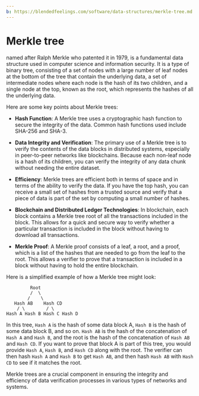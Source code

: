 ```yaml
---
b: https://blendedfeelings.com/software/data-structures/merkle-tree.md
---
```


# Merkle tree 
named after Ralph Merkle who patented it in 1979, is a fundamental data structure used in computer science and information security. It is a type of binary tree, consisting of a set of nodes with a large number of leaf nodes at the bottom of the tree that contain the underlying data, a set of intermediate nodes where each node is the hash of its two children, and a single node at the top, known as the root, which represents the hashes of all the underlying data.

Here are some key points about Merkle trees:

- **Hash Function**: A Merkle tree uses a cryptographic hash function to secure the integrity of the data. Common hash functions used include SHA-256 and SHA-3.

- **Data Integrity and Verification**: The primary use of a Merkle tree is to verify the contents of the data blocks in distributed systems, especially in peer-to-peer networks like blockchains. Because each non-leaf node is a hash of its children, you can verify the integrity of any data chunk without needing the entire dataset.

- **Efficiency**: Merkle trees are efficient both in terms of space and in terms of the ability to verify the data. If you have the top hash, you can receive a small set of hashes from a trusted source and verify that a piece of data is part of the set by computing a small number of hashes.

- **Blockchain and Distributed Ledger Technologies**: In blockchain, each block contains a Merkle tree root of all the transactions included in the block. This allows for a quick and secure way to verify whether a particular transaction is included in the block without having to download all transactions.

- **Merkle Proof**: A Merkle proof consists of a leaf, a root, and a proof, which is a list of the hashes that are needed to go from the leaf to the root. This allows a verifier to prove that a transaction is included in a block without having to hold the entire blockchain.

Here is a simplified example of how a Merkle tree might look:

```
         Root
         /  \
        /    \
   Hash AB    Hash CD
    / \        / \
Hash A Hash B Hash C Hash D
```

In this tree, `Hash A` is the hash of some data block A, `Hash B` is the hash of some data block B, and so on. `Hash AB` is the hash of the concatenation of `Hash A` and `Hash B`, and the root is the hash of the concatenation of `Hash AB` and `Hash CD`. If you want to prove that block A is part of this tree, you would provide `Hash A`, `Hash B`, and `Hash CD` along with the root. The verifier can then hash `Hash A` and `Hash B` to get `Hash AB`, and then hash `Hash AB` with `Hash CD` to see if it matches the root.

Merkle trees are a crucial component in ensuring the integrity and efficiency of data verification processes in various types of networks and systems.